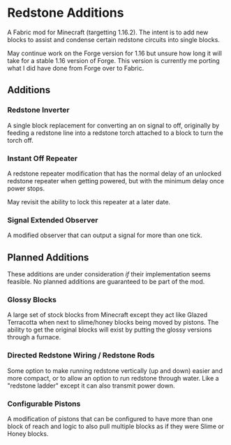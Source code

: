 # Redstone Additions
A Fabric mod for Minecraft (targetting 1.16.2).  The intent is to add new blocks to assist and condense certain redstone circuits into single blocks.

May continue work on the Forge version for 1.16 but unsure how long it will take for a stable 1.16 version of Forge.  This version is currently me porting what I did have done from Forge over to Fabric.

## Additions
### Redstone Inverter
A single block replacement for converting an on signal to off, originally by feeding a redstone line into a redstone torch attached to a block to turn the torch off.

### Instant Off Repeater
A redstone repeater modification that has the normal delay of an unlocked redstone repeater when getting powered, but with the minimum delay once power stops.

May revisit the ability to lock this repeater at a later date.

### Signal Extended Observer
A modified observer that can output a signal for more than one tick.

## Planned Additions
These additions are under consideration *if* their implementation seems feasible.  No planned additions are guaranteed to be part of the mod.

### Glossy Blocks
A large set of stock blocks from Minecraft except they act like Glazed Terracotta when next to slime/honey blocks being moved by pistons.  The ability to get the original blocks will exist by putting the glossy versions through a furnace.

### Directed Redstone Wiring / Redstone Rods
Some option to make running redstone vertically (up and down) easier and more compact, or to allow an option to run redstone through water.  Like a "redstone ladder" except it can also transmit power down.

### Configurable Pistons
A modification of pistons that can be configured to have more than one block of reach and logic to also pull multiple blocks as if they were Slime or Honey blocks.